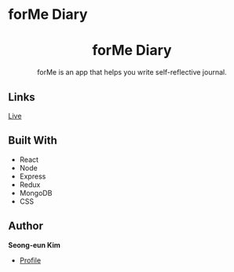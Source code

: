 # forMe Diary


<h1 align="center">forMe Diary</h1>

<p align="center">forMe is an app that helps you write self-reflective journal. </p>

## Links

[Live](https://vast-dusk-72231.herokuapp.com/)


## Built With

- React
- Node
- Express
- Redux
- MongoDB
- CSS


## Author

**Seong-eun Kim**

- [Profile](https://github.com/seongeunkimmy "Seong-eun Kim")

